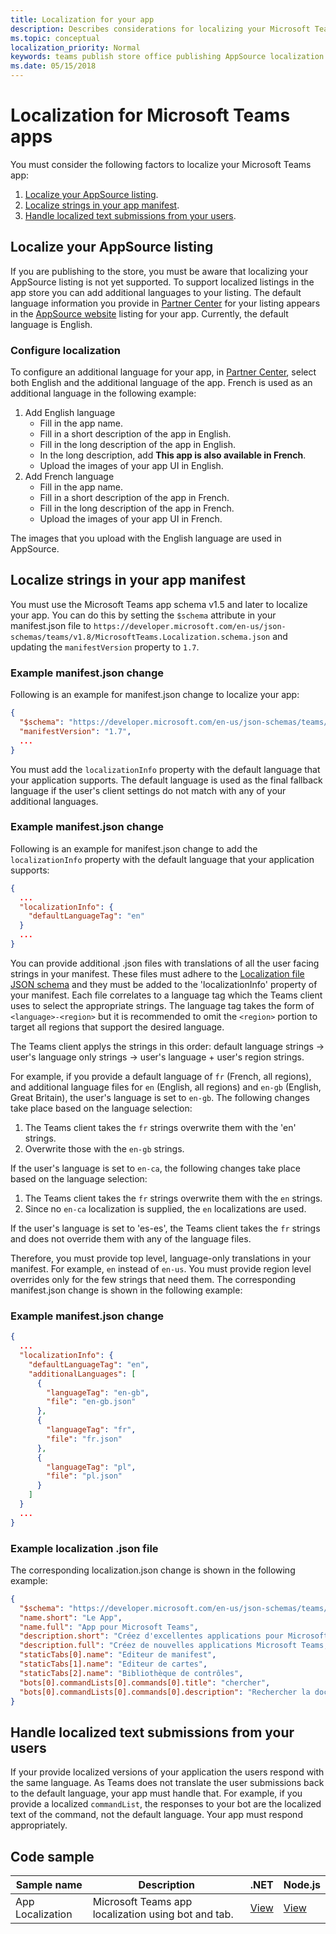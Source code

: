 ```yaml
---
title: Localization for your app
description: Describes considerations for localizing your Microsoft Teams app.
ms.topic: conceptual
localization_priority: Normal
keywords: teams publish store office publishing AppSource localization language
ms.date: 05/15/2018
---
```

# Localization for Microsoft Teams apps

You must consider the following factors to localize your Microsoft Teams app:

1. [Localize your AppSource listing](#localize-your-appsource-listing).
1. [Localize strings in your app manifest](#localize-strings-in-your-app-manifest). 
1. [Handle localized text submissions from your users](#handle-localized-text-submissions-from-your-users).

## Localize your AppSource listing

If you are publishing to the store, you must be aware that localizing your AppSource listing is not yet supported. To support localized listings in the app store you can add additional languages to your listing. The default language information you provide in [Partner Center](/office/dev/store/submit-to-appsource-via-partner-center) for your listing appears in the [AppSource website](https://appsource.microsoft.com/marketplace/apps?product=office%3Bteams&page=1) listing for your app. Currently, the default language is English.

### Configure localization

To configure an additional language for your app, in [Partner Center](/office/dev/store/submit-to-appsource-via-partner-center), select both English and the additional language of the app. French is used as an additional language in the following example:

1. Add English language
    * Fill in the app name.
    * Fill in a short description of the app in English.
    * Fill in the long description of the app in English.
    * In the long description, add **This app is also available in French**.
    * Upload the images of your app UI in English.
2. Add French language
    * Fill in the app name.
    * Fill in a short description of the app in French.
    * Fill in the long description of the app in French.
    * Upload the images of your app UI in French.

The images that you upload with the English language are used in AppSource.

## Localize strings in your app manifest

You must use the Microsoft Teams app schema v1.5 and later to localize your app. You can do this by setting the `$schema` attribute in your manifest.json file to `https://developer.microsoft.com/en-us/json-schemas/teams/v1.8/MicrosoftTeams.Localization.schema.json` and updating the `manifestVersion` property to `1.7`. 

### Example manifest.json change

Following is an example for manifest.json change to localize your app:

```json
{
  "$schema": "https://developer.microsoft.com/en-us/json-schemas/teams/v1.8/MicrosoftTeams.Localization.schema.json",
  "manifestVersion": "1.7",
  ...
}
```

You must add the `localizationInfo` property with the default language that your application supports. The default language is used as the final fallback language if the user's client settings do not match with any of your additional languages.

### Example manifest.json change

Following is an example for manifest.json change to add the `localizationInfo` property with the default language that your application supports:

```json
{
  ...
  "localizationInfo": {
    "defaultLanguageTag": "en"
  }
  ...
}
```

You can provide additional .json files with translations of all the user facing strings in your manifest. These files must adhere to the [Localization file JSON schema](../../resources/schema/localization-schema.md) and they must be added to the 'localizationInfo' property of your manifest. Each file correlates to a language tag which the Teams client uses to select the appropriate strings. The language tag takes the form of `<language>-<region>` but it is recommended to omit the `<region>` portion to target all regions that support the desired language.

The Teams client applys the strings in this order: default language strings -> user's language only strings -> user's language + user's region strings.

For example, if you provide a default language of `fr` (French, all regions), and additional language files for `en` (English, all regions) and `en-gb` (English, Great Britain), the user's language is set to `en-gb`. The following changes take place based on the language selection:

1. The Teams client takes the `fr` strings overwrite them with the 'en' strings.
1. Overwrite those with the `en-gb` strings.

If the user's language is set to `en-ca`, the following changes take place based on the language selection: 

1. The Teams client takes the `fr` strings overwrite them with the `en` strings.
1. Since no `en-ca` localization is supplied, the `en` localizations are used.

If the user's language is set to 'es-es', the Teams client takes the `fr` strings and does not override them with any of the language files.

Therefore, you must provide top level, language-only translations in your manifest. For example, `en` instead of `en-us`. You must provide region level overrides only for the few strings that need them. The corresponding manifest.json change is shown in the following example:

### Example manifest.json change

```json
{
  ...
  "localizationInfo": {
    "defaultLanguageTag": "en",
    "additionalLanguages": [
      {
        "languageTag": "en-gb",
        "file": "en-gb.json"
      },
      {
        "languageTag": "fr",
        "file": "fr.json"
      },
      {
        "languageTag": "pl",
        "file": "pl.json"
      }
    ]
  }
  ...
}
```

### Example localization .json file

 The corresponding localization.json change is shown in the following example:

```json
{
  "$schema": "https://developer.microsoft.com/en-us/json-schemas/teams/v1.8/MicrosoftTeams.Localization.schema.json",
  "name.short": "Le App",
  "name.full": "App pour Microsoft Teams",
  "description.short": "Créez d'excellentes applications pour Microsoft Teams avec App.",
  "description.full": "Créez de nouvelles applications Microsoft Teams, concevez et prévisualisez des cartes bot, et explorez la documentation avec App.",
  "staticTabs[0].name": "Editeur de manifest",
  "staticTabs[1].name": "Editeur de cartes",
  "staticTabs[2].name": "Bibliothèque de contrôles",
  "bots[0].commandLists[0].commands[0].title": "chercher",
  "bots[0].commandLists[0].commands[0].description": "Rechercher la documentation Teams pertinente"
}
```

## Handle localized text submissions from your users

If your provide localized versions of your application the users respond with the same language. As Teams does not translate the user submissions back to the default language, your app must handle that. For example, if you provide a localized `commandList`, the responses to your bot are the localized text of the command, not the default language. Your app must respond appropriately.

## Code sample

| Sample name | Description | .NET | Node.js |
|-------------|-------------|------|------|
| App Localization | Microsoft Teams app localization using bot and tab. | [View](https://github.com/OfficeDev/Microsoft-Teams-Samples/tree/main/samples/app-localization/csharp) |[View](https://github.com/OfficeDev/Microsoft-Teams-Samples/tree/main/samples/app-localization/nodejs) |


